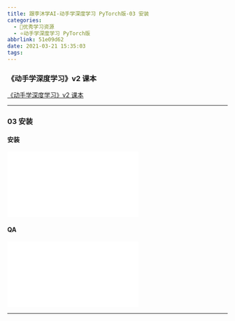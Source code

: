 ```yaml
---
title: 跟李沐学AI-动手学深度学习 PyTorch版-03 安装
categories:
  - 🌙优秀学习资源
  - ⭐动手学深度学习 PyTorch版
abbrlink: 51e09d62
date: 2021-03-21 15:35:03
tags:
---
```


### 《动手学深度学习》v2 课本

[《动手学深度学习》v2 课本](http://zh.d2l.ai/)

***

### 03 安装

#### 安装

<iframe src="//player.bilibili.com/player.html?aid=972150557&bvid=BV18p4y1h7Dr&cid=313098817&page=1" scrolling="no" border="0" frameborder="no" framespacing="0" allowfullscreen="true"> </iframe>

<!--more-->

#### QA

<iframe src="//player.bilibili.com/player.html?aid=972150557&bvid=BV18p4y1h7Dr&cid=315210492&page=2" scrolling="no" border="0" frameborder="no" framespacing="0" allowfullscreen="true"> </iframe>

***
